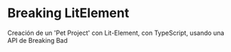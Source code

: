 # Breaking LitElement

Creación de un 'Pet Project' con Lit-Element, con TypeScript, usando una API de Breaking Bad
